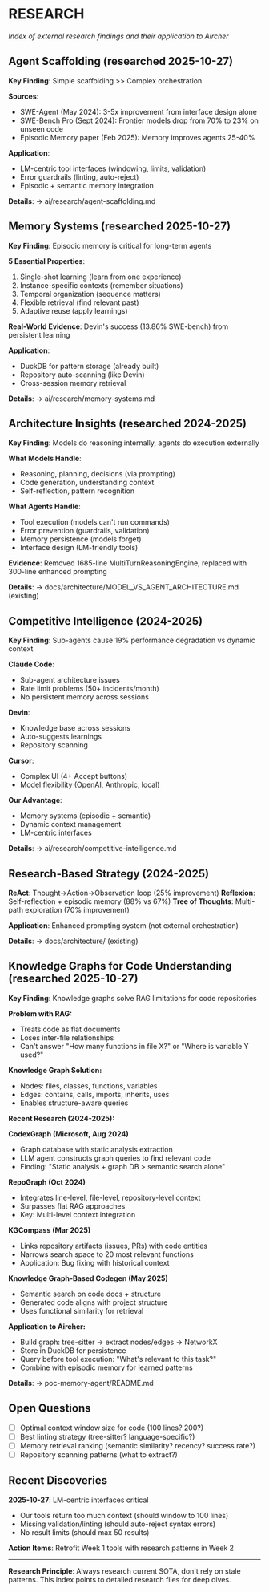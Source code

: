 # RESEARCH

*Index of external research findings and their application to Aircher*

## Agent Scaffolding (researched 2025-10-27)

**Key Finding**: Simple scaffolding >> Complex orchestration

**Sources**:
- SWE-Agent (May 2024): 3-5x improvement from interface design alone
- SWE-Bench Pro (Sept 2024): Frontier models drop from 70% to 23% on unseen code
- Episodic Memory paper (Feb 2025): Memory improves agents 25-40%

**Application**:
- LM-centric tool interfaces (windowing, limits, validation)
- Error guardrails (linting, auto-reject)
- Episodic + semantic memory integration

**Details**: → ai/research/agent-scaffolding.md

## Memory Systems (researched 2025-10-27)

**Key Finding**: Episodic memory is critical for long-term agents

**5 Essential Properties**:
1. Single-shot learning (learn from one experience)
2. Instance-specific contexts (remember situations)
3. Temporal organization (sequence matters)
4. Flexible retrieval (find relevant past)
5. Adaptive reuse (apply learnings)

**Real-World Evidence**: Devin's success (13.86% SWE-bench) from persistent learning

**Application**:
- DuckDB for pattern storage (already built)
- Repository auto-scanning (like Devin)
- Cross-session memory retrieval

**Details**: → ai/research/memory-systems.md

## Architecture Insights (researched 2024-2025)

**Key Finding**: Models do reasoning internally, agents do execution externally

**What Models Handle**:
- Reasoning, planning, decisions (via prompting)
- Code generation, understanding context
- Self-reflection, pattern recognition

**What Agents Handle**:
- Tool execution (models can't run commands)
- Error prevention (guardrails, validation)
- Memory persistence (models forget)
- Interface design (LM-friendly tools)

**Evidence**: Removed 1685-line MultiTurnReasoningEngine, replaced with 300-line enhanced prompting

**Details**: → docs/architecture/MODEL_VS_AGENT_ARCHITECTURE.md (existing)

## Competitive Intelligence (2024-2025)

**Key Finding**: Sub-agents cause 19% performance degradation vs dynamic context

**Claude Code**:
- Sub-agent architecture issues
- Rate limit problems (50+ incidents/month)
- No persistent memory across sessions

**Devin**:
- Knowledge base across sessions
- Auto-suggests learnings
- Repository scanning

**Cursor**:
- Complex UI (4+ Accept buttons)
- Model flexibility (OpenAI, Anthropic, local)

**Our Advantage**:
- Memory systems (episodic + semantic)
- Dynamic context management
- LM-centric interfaces

**Details**: → ai/research/competitive-intelligence.md

## Research-Based Strategy (2024-2025)

**ReAct**: Thought→Action→Observation loop (25% improvement)
**Reflexion**: Self-reflection + episodic memory (88% vs 67%)
**Tree of Thoughts**: Multi-path exploration (70% improvement)

**Application**: Enhanced prompting system (not external orchestration)

**Details**: → docs/architecture/ (existing)

## Knowledge Graphs for Code Understanding (researched 2025-10-27)

**Key Finding**: Knowledge graphs solve RAG limitations for code repositories

**Problem with RAG:**
- Treats code as flat documents
- Loses inter-file relationships
- Can't answer "How many functions in file X?" or "Where is variable Y used?"

**Knowledge Graph Solution:**
- Nodes: files, classes, functions, variables
- Edges: contains, calls, imports, inherits, uses
- Enables structure-aware queries

**Recent Research (2024-2025):**

**CodexGraph (Microsoft, Aug 2024)**
- Graph database with static analysis extraction
- LLM agent constructs graph queries to find relevant code
- Finding: "Static analysis + graph DB > semantic search alone"

**RepoGraph (Oct 2024)**
- Integrates line-level, file-level, repository-level context
- Surpasses flat RAG approaches
- Key: Multi-level context integration

**KGCompass (Mar 2025)**
- Links repository artifacts (issues, PRs) with code entities
- Narrows search space to 20 most relevant functions
- Application: Bug fixing with historical context

**Knowledge Graph-Based Codegen (May 2025)**
- Semantic search on code docs + structure
- Generated code aligns with project structure
- Uses functional similarity for retrieval

**Application to Aircher:**
- Build graph: tree-sitter → extract nodes/edges → NetworkX
- Store in DuckDB for persistence
- Query before tool execution: "What's relevant to this task?"
- Combine with episodic memory for learned patterns

**Details**: → poc-memory-agent/README.md

## Open Questions

- [ ] Optimal context window size for code (100 lines? 200?)
- [ ] Best linting strategy (tree-sitter? language-specific?)
- [ ] Memory retrieval ranking (semantic similarity? recency? success rate?)
- [ ] Repository scanning patterns (what to extract?)

## Recent Discoveries

**2025-10-27**: LM-centric interfaces critical
- Our tools return too much context (should window to 100 lines)
- Missing validation/linting (should auto-reject syntax errors)
- No result limits (should max 50 results)

**Action Items**: Retrofit Week 1 tools with research patterns in Week 2

---

**Research Principle**: Always research current SOTA, don't rely on stale patterns. This index points to detailed research files for deep dives.
